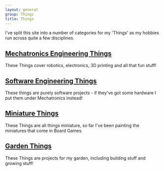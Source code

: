 ```yaml
---
layout: general
group: Things
title: Things
---
```


I've split this site into a number of categories for my 'Things' as my hobbies run across quite a few disciplines.

## [Mechatronics Engineering Things](/things/mechatronics)
These Things cover robotics, electronics, 3D printing and all that fun stuff!

## [Software Engineering Things](/things/software)
These things are purely software projects - if they've got some hardware I put them under Mechatronics instead!

## [Miniature Things](/things/mini)
These Things are all things miniature, so far I've been painting the miniatures that come in Board Games.

## [Garden Things](/things/garden)
These Things are projects for my garden, including building stuff and growing stuff!